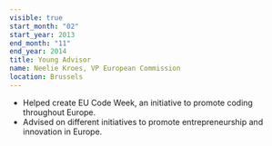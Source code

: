 ```yaml
---
visible: true
start_month: "02"
start_year: 2013
end_month: "11"
end_year: 2014
title: Young Advisor
name: Neelie Kroes, VP European Commission
location: Brussels
---
```

- Helped create EU Code Week, an initiative to promote coding throughout Europe.
- Advised on different initiatives to promote entrepreneurship and innovation in Europe.